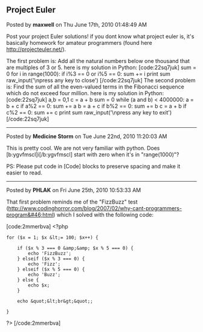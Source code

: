 ## Project Euler
Posted by **maxwell** on Thu June 17th, 2010 01:48:49 AM

Post your project Euler solutions! if you dont know what project euler is, it's basically homework for amateur programmers (found here <!-- m --><a class="postlink" href="http://projecteuler.net/">http://projecteuler.net/</a><!-- m -->).

The first problem is:
Add all the natural numbers below one thousand that are multiples of 3 or 5.
here is my solution in Python:
[code:22sq7juk]
sum = 0
for i in range(1000)&#58;
    if i%3 == 0 or i%5 == 0&#58;
        sum += i
print sum
raw_input('\npress any key to close')
[/code:22sq7juk]
The second problem is:
Find the sum of all the even-valued terms in the Fibonacci sequence which do not exceed four million.
here is my solution in Python:
[code:22sq7juk]
a,b = 0,1
c = a + b
sum = 0
while (a and b) &lt; 4000000&#58;
    a = b + c
    if a%2 == 0&#58;
        sum += a
    b = a + c
    if b%2 == 0&#58;
        sum += b
    c = a + b
    if c%2 == 0&#58;
        sum += c
print sum
raw_input('\npress any key to exit')
[/code:22sq7juk]

--------------------------------------------------------------------------------

Posted by **Medicine Storm** on Tue June 22nd, 2010 11:20:03 AM

This is pretty cool. We are not very familiar with python. Does [b:ygvfmscl]i[/b:ygvfmscl] start with zero when it's in &quot;range(1000)&quot;?

PS: Please put code in [Code] blocks to preserve spacing and make it easier to read.

--------------------------------------------------------------------------------

Posted by **PHLAK** on Fri June 25th, 2010 10:53:33 AM

That first problem reminds me of the &quot;FizzBuzz&quot; test (<http://www.codinghorror.com/blog/2007/02/why-cant-programmers-program&#46;html>) which I solved with the following code:

[code:2mmerbva]
&lt;?php

    for ($x = 1; $x &lt;= 100; $x++) {

        if ($x % 3 === 0 &amp;&amp; $x % 5 === 0) {
            echo 'FizzBuzz';
        } elseif ($x % 3 === 0) {
            echo 'Fizz';
        } elseif ($x % 5 === 0) {
            echo 'Buzz';
        } else {
            echo $x;
        }

        echo &quot;&lt;br&gt;&quot;;

    }

?&gt;
[/code:2mmerbva]
